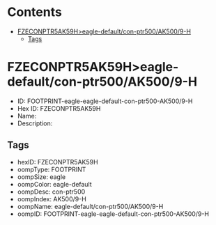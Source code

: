 



Contents
========

* [FZECONPTR5AK59H>eagle-default/con-ptr500/AK500/9-H](#fzeconptr5ak59heagle-defaultcon-ptr500ak5009-h)
	* [Tags](#tags)

# FZECONPTR5AK59H>eagle-default/con-ptr500/AK500/9-H

- ID: FOOTPRINT-eagle-eagle-default-con-ptr500-AK500/9-H
- Hex ID: FZECONPTR5AK59H
- Name: 
- Description: 

## Tags

- hexID: FZECONPTR5AK59H
- oompType: FOOTPRINT
- oompSize: eagle
- oompColor: eagle-default
- oompDesc: con-ptr500
- oompIndex: AK500/9-H
- oompName: eagle-default/con-ptr500/AK500/9-H
- oompID: FOOTPRINT-eagle-eagle-default-con-ptr500-AK500/9-H
